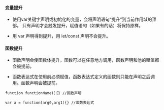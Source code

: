 #### 变量提升

* 使用var关键字声明或初始化的变量，会将声明语句“提升”到当前作用域的顶部。 只有声明才会触发提升，赋值语句（如果有的话）将保持原样。

* 用 var 声明得到提升，用 let/const 声明不会提升。

#### 函数提升

* 函数声明会使函数体提升，函数可以在任意地方调用，函数声明和他的赋值都会被提前。

* 函数表达式在使用前必须赋值，函数表达式定义的函数则只能在声明之后调用。函数声明会被提前。

`function functionName(){} //函数声明`

`var a = function(arg0,arg1){} //函数表达式`

